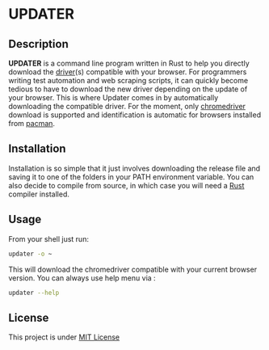 # UPDATER

## Description

**UPDATER** is a command line program written in Rust to help you directly download the [driver](https://www.w3.org/TR/webdriver/)(s) compatible with your browser. For programmers writing test automation and web scraping scripts, it can quickly become tedious to have to download the new driver depending on the update of your browser. This is where Updater comes in by automatically downloading the compatible driver. For the moment, only [chromedriver](https://chromedriver.chromium.org/downloads) download is supported and identification is automatic for browsers installed from [pacman](https://wiki.archlinux.org/title/pacman).

## Installation

Installation is so simple that it just involves downloading the release file and saving it to one of the folders in your PATH environment variable. You can also decide to compile from source, in which case you will need a [Rust](https://www.rust-lang.org/) compiler installed.

## Usage

From your shell just run:
```bash
updater -o ~
```
This will download the chromedriver compatible with your current browser version. You can always use help menu via :
```bash
updater --help
```

## License
This project is under [MIT License](https://choosealicense.com/licenses/mit/)
